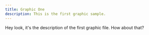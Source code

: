 ```yaml
---
title: Graphic One
description: This is the first graphic sample.
---
```


Hey look, it's the description of the first graphic file. How about that?
